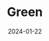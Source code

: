 ---
layout: photography
title: "Green"
date: 2024-01-22
thumbnail: "/assets/images/Green/PXL_20250429_003056189.jpg"
images:
  - url: "/assets/images/Green/PXL_20250429_003056189.jpg"
    caption: "📍 Mountain View, CA | Brandon JP Lambert"
    alt: "Green nature scene"
---